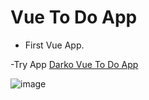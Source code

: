 # Vue To Do App

- First Vue App.

-Try App [Darko Vue To Do App](https://darko-vue-to-do-app.netlify.app/)

![image](https://i.ibb.co/j4snXdN/image-2024-09-26-T07-48-05-285-Z.png)
